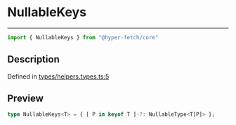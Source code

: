 

# NullableKeys

<div class="api-docs__separator" data-reactroot="">

---

</div><div class="api-docs__import" data-reactroot="">

```ts
import { NullableKeys } from "@hyper-fetch/core"
```

</div><div class="api-docs__section">

## Description

</div><div class="api-docs__description"><span class="api-docs__do-not-parse">



</span></div><p class="api-docs__definition">

Defined in [types/helpers.types.ts:5](https://github.com/BetterTyped/hyper-fetch/blob/4197368e/packages/core/src/types/helpers.types.ts#L5)

</p><div class="api-docs__section">

## Preview

</div><div class="api-docs__preview type single">

```ts
type NullableKeys<T> = { [ P in keyof T ]-?: NullableType<T[P]> };
```

</div>